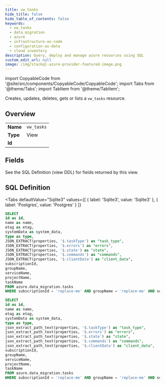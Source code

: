 ```yaml
--- 
title: vw_tasks
hide_title: false
hide_table_of_contents: false
keywords:
  - vw_tasks
  - data_migration
  - azure
  - infrastructure-as-code
  - configuration-as-data
  - cloud inventory
description: Query, deploy and manage azure resources using SQL
custom_edit_url: null
image: /img/stackql-azure-provider-featured-image.png
---
```


import CopyableCode from '@site/src/components/CopyableCode/CopyableCode';
import Tabs from '@theme/Tabs';
import TabItem from '@theme/TabItem';

Creates, updates, deletes, gets or lists a <code>vw_tasks</code> resource.

## Overview
<table><tbody>
<tr><td><b>Name</b></td><td><code>vw_tasks</code></td></tr>
<tr><td><b>Type</b></td><td>View</td></tr>
<tr><td><b>Id</b></td><td><CopyableCode code="azure.data_migration.vw_tasks" /></td></tr>
</tbody></table>

## Fields

See the SQL Definition (view DDL) for fields returned by this view.

## SQL Definition

<Tabs
defaultValue="Sqlite3"
values={[
{ label: 'Sqlite3', value: 'Sqlite3' },
{ label: 'Postgres', value: 'Postgres' }
]}
>
<TabItem value="Sqlite3">

```sql
SELECT
id as id,
name as name,
etag as etag,
systemData as system_data,
type as type,
JSON_EXTRACT(properties, '$.taskType') as "task_type",
JSON_EXTRACT(properties, '$.errors') as "errors",
JSON_EXTRACT(properties, '$.state') as "state",
JSON_EXTRACT(properties, '$.commands') as "commands",
JSON_EXTRACT(properties, '$.clientData') as "client_data",
subscriptionId,
groupName,
serviceName,
projectName,
taskName
FROM azure.data_migration.tasks
WHERE subscriptionId = 'replace-me' AND groupName = 'replace-me' AND serviceName = 'replace-me' AND projectName = 'replace-me';
```

</TabItem>
<TabItem value="Postgres">

```sql
SELECT
id as id,
name as name,
etag as etag,
systemData as system_data,
type as type,
json_extract_path_text(properties, '$.taskType') as "task_type",
json_extract_path_text(properties, '$.errors') as "errors",
json_extract_path_text(properties, '$.state') as "state",
json_extract_path_text(properties, '$.commands') as "commands",
json_extract_path_text(properties, '$.clientData') as "client_data",
subscriptionId,
groupName,
serviceName,
projectName,
taskName
FROM azure.data_migration.tasks
WHERE subscriptionId = 'replace-me' AND groupName = 'replace-me' AND serviceName = 'replace-me' AND projectName = 'replace-me';
```

</TabItem>
</Tabs>
